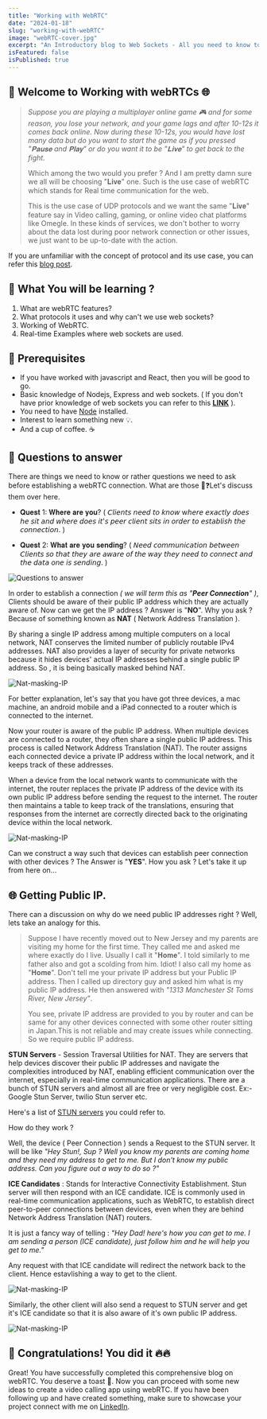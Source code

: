 ```yaml
---
title: "Working with WebRTC"
date: "2024-01-18"
slug: "working-with-webRTC"
image: "webRTC-cover.jpg"
excerpt: "An Introductory blog to Web Sockets - All you need to know to start working with web sockets."
isFeatured: false
isPublished: true
---
```


## 👋 Welcome to Working with webRTCs 🌐

> _Suppose you are playing a multiplayer online game 🎮 and for some reason, you lose your network, and your game lags and after 10-12s it comes back online. Now during these 10-12s, you would have lost many data but do you want to start the game as if you pressed "𝐏𝐚𝐮𝐬𝐞 and 𝐏𝐥𝐚𝐲" or do you want it to be "𝐋𝐢𝐯𝐞" to get back to the fight._
>
> Which among the two would you prefer ? And I am pretty damn sure we all will be choosing "𝐋𝐢𝐯𝐞" one. Such is the use case of webRTC which stands for Real time communication for the web.
>
> This is the use case of UDP protocols and we want the same "𝐋𝐢𝐯𝐞" feature say in Video calling, gaming, or online video chat platforms like Omegle.
> In these kinds of services, we don't bother to worry about the data lost during poor network connection or other issues, we just want to be up-to-date with the action.

If you are unfamiliar with the concept of protocol and its use case, you can refer this [blog post](introduction-to-websockets).

## 📖 What You will be learning ?

1. What are webRTC features?
2. What protocols it uses and why can't we use web sockets?
3. Working of WebRTC.
4. Real-time Examples where web sockets are used.

## 🤏 Prerequisites

- If you have worked with javascript and React, then you will be good to go.
- Basic knowledge of Nodejs, Express and web sockets. ( If you don't have prior knowledge of web sockets you can refer to this **[LINK](introduction-to-websockets)** ).
- You need to have [Node](https://nodejs.org/en) installed.
- Interest to learn something new 💡.
- And a cup of coffee. ☕

## 🤔 Questions to answer

There are things we need to know or rather questions we need to ask before establishing a webRTC connection. What are those 🤔❓Let's discuss them over here.

- 𝐐𝐮𝐞𝐬𝐭 1: 𝐖𝐡𝐞𝐫𝐞 𝐚𝐫𝐞 𝐲𝐨𝐮? ( 𝘊𝘭𝘪𝘦𝘯𝘵𝘴 𝘯𝘦𝘦𝘥 𝘵𝘰 𝘬𝘯𝘰𝘸 w𝘩𝘦𝘳𝘦 𝘦𝘹𝘢𝘤𝘵𝘭𝘺 𝘥𝘰𝘦𝘴 𝘩𝘦 𝘴𝘪𝘵 𝘢𝘯𝘥 𝘸𝘩𝘦𝘳𝘦 𝘥𝘰𝘦𝘴 𝘪𝘵'𝘴 𝘱𝘦𝘦𝘳 𝘤𝘭𝘪𝘦𝘯𝘵 𝘴𝘪𝘵𝘴 𝘪𝘯 𝘰𝘳𝘥𝘦𝘳 𝘵𝘰 𝘦𝘴𝘵𝘢𝘣𝘭𝘪𝘴𝘩 𝘵𝘩𝘦 𝘤𝘰𝘯𝘯𝘦𝘤𝘵𝘪𝘰𝘯. )

- 𝐐𝐮𝐞𝐬𝐭 2: 𝐖𝐡𝐚𝐭 𝐚𝐫𝐞 𝐲𝐨𝐮 𝐬𝐞𝐧𝐝𝐢𝐧𝐠? ( 𝘕𝘦𝘦𝘥 𝘤𝘰𝘮𝘮𝘶𝘯𝘪𝘤𝘢𝘵𝘪𝘰𝘯 𝘣𝘦𝘵𝘸𝘦𝘦𝘯 𝘊𝘭𝘪𝘦𝘯𝘵𝘴 𝘴𝘰 𝘵𝘩𝘢𝘵 𝘵𝘩𝘦𝘺 𝘢𝘳𝘦 𝘢𝘸𝘢𝘳𝘦 𝘰𝘧 𝘵𝘩𝘦 𝘸𝘢𝘺 𝘵𝘩𝘦𝘺 𝘯𝘦𝘦𝘥 𝘵𝘰 𝘤𝘰𝘯𝘯𝘦𝘤𝘵 𝘢𝘯𝘥 𝘵𝘩𝘦 𝘥𝘢𝘵𝘢 𝘰𝘯𝘦 𝘪𝘴 𝘴𝘦𝘯𝘥𝘪𝘯𝘨. )

![Questions to answer](/blogs/working-with-webRTC/questions-why-webrtc.png)

In order to establish a connection _( we will term this as "**Peer Connection**" )_, Clients should be aware of their public IP address which they are actually aware of. Now can we get the IP address ? Answer is "**NO**". Why you ask ? Because of something known as **NAT** ( Network Address Translation ).

By sharing a single IP address among multiple computers on a local network, NAT conserves the limited number of publicly routable IPv4 addresses. NAT also provides a layer of security for private networks because it hides devices' actual IP addresses behind a single public IP address. So , it is being basically masked behind NAT.

![Nat-masking-IP](/blogs/working-with-webRTC/client-pc.png)

For better explanation, let's say that you have got three devices, a mac machine, an android mobile and a iPad connected to a router which is connected to the internet.

Now your router is aware of the public IP address. When multiple devices are connected to a router, they often share a single public IP address. This process is called Network Address Translation (NAT). The router assigns each connected device a private IP address within the local network, and it keeps track of these addresses.

When a device from the local network wants to communicate with the internet, the router replaces the private IP address of the device with its own public IP address before sending the request to the internet. The router then maintains a table to keep track of the translations, ensuring that responses from the internet are correctly directed back to the originating device within the local network.

![Nat-masking-IP](/blogs/working-with-webRTC/getting-public-ip.png)

Can we construct a way such that devices can establish peer connection with other devices ? The Answer is "**YES**". How you ask ? Let's take it up from here on...

## 🌐 Getting Public IP.

There can a discussion on why do we need public IP addresses right ? Well, lets take an analogy for this.

> Suppose I have recently moved out to New Jersey and my parents are visiting my home for the first time. They called me and asked me where exactly do I live. Usually I call it "𝐇𝐨𝐦𝐞". I told similarly to me father also and got a scolding from him. Idiot! I also call my home as "𝐇𝐨𝐦𝐞". Don't tell me your private IP address but your Public IP address. Then I called up directory guy and asked him what is my public IP address. He then answered with _"1313 Manchester St Toms River, New Jersey"_.
>
> You see, private IP address are provided to you by router and can be same for any other devices connected with some other router sitting in Japan.This is not reliable and may create issues while connecting. So we require public IP address.

**STUN Servers** - Session Traversal Utilities for NAT. They are servers that help devices discover their public IP addresses and navigate the complexities introduced by NAT, enabling efficient communication over the internet, especially in real-time communication applications. There are a bunch of STUN servers and almost all are free or very negligible cost. Ex:- Google Stun Server, twilio Stun server etc.

Here's a list of [STUN servers](https://gist.github.com/zziuni/3741933) you could refer to.

How do they work ?

Well, the device ( Peer Connection ) sends a Request to the STUN server. It will be like _"Hey Stun!, Sup ? Well you know my parents are coming home and they need my address to get to me. But I don't know my public address. Can you figure out a way to do so ?"_

**ICE Candidates** : Stands for Interactive Connectivity Establishment. Stun server will then respond with an ICE candidate. ICE is commonly used in real-time communication applications, such as WebRTC, to establish direct peer-to-peer connections between devices, even when they are behind Network Address Translation (NAT) routers.

It is just a fancy way of telling : _"Hey Dad! here's how you can get to me. I am sending a person (ICE candidate), just follow him and he will help you get to me."_

Any request with that ICE candidate will redirect the network back to the client. Hence estavlishing a way to get to the client.

![Nat-masking-IP](/blogs/working-with-webRTC/stun-ice-candidate.png)

Similarly, the other client will also send a request to STUN server and get it's ICE candidate so that it is also aware of it's own public IP address.

![Nat-masking-IP](/blogs/working-with-webRTC/stun-ice.png)

## 🤩 Congratulations! You did it 🔥🔥

Great! You have successfully completed this comprehensive blog on webRTC.
You deserve a toast 🥂. Now you can proceed with some new ideas to create a video calling app using webRTC. If you have been following up and have created something, make sure to showcase your project connect with me on [LinkedIn](https://www.linkedin.com/in/abhayashankar/).

